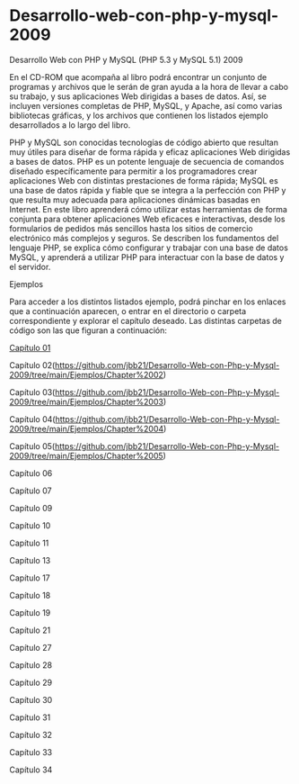 # Desarrollo-web-con-php-y-mysql-2009
Desarrollo Web con PHP y MySQL (PHP 5.3 y MySQL 5.1) 2009

En el CD-ROM que acompaña al libro podrá encontrar un conjunto de programas y archivos que le serán
de gran ayuda a la hora de llevar a cabo su trabajo, y sus aplicaciones Web dirigidas a bases de datos.
Así, se incluyen versiones completas de PHP, MySQL, y Apache, así como varias bibliotecas gráficas, y
los archivos que contienen los listados ejemplo desarrollados a lo largo del libro.

PHP y MySQL son conocidas tecnologías de código abierto que resultan muy útiles para diseñar de forma rápida y eficaz aplicaciones Web dirigidas a bases de datos. PHP es un potente lenguaje de secuencia de comandos diseñado específicamente para permitir a los programadores crear aplicaciones Web con distintas prestaciones de forma rápida; MySQL es una base de datos rápida y fiable que se integra a la perfección con PHP y que resulta muy adecuada para aplicaciones dinámicas
basadas en Internet.
En este libro aprenderá cómo utilizar estas herramientas de forma conjunta para obtener aplicaciones Web eficaces e interactivas, desde los formularios de pedidos más sencillos hasta los sitios de comercio electrónico más complejos y seguros. Se describen los fundamentos del lenguaje PHP, se explica cómo configurar y trabajar con una base de datos MySQL, y aprenderá a utilizar PHP para interactuar con la base de datos y el servidor.


Ejemplos

Para acceder a los distintos listados ejemplo, podrá pinchar en los enlaces que a continuación aparecen,
o entrar en el directorio o carpeta correspondiente y explorar el capítulo deseado.
Las distintas carpetas de código son las que figuran a continuación:



[Capítulo 01](https://github.com/jbb21/Desarrollo-Web-con-Php-y-Mysql-2009/tree/main/Ejemplos/Chapter%2001)

Capítulo 02(https://github.com/jbb21/Desarrollo-Web-con-Php-y-Mysql-2009/tree/main/Ejemplos/Chapter%2002)

Capítulo 03(https://github.com/jbb21/Desarrollo-Web-con-Php-y-Mysql-2009/tree/main/Ejemplos/Chapter%2003)

Capítulo 04(https://github.com/jbb21/Desarrollo-Web-con-Php-y-Mysql-2009/tree/main/Ejemplos/Chapter%2004)

Capítulo 05(https://github.com/jbb21/Desarrollo-Web-con-Php-y-Mysql-2009/tree/main/Ejemplos/Chapter%2005)

Capítulo 06

Capítulo 07

Capítulo 09

Capítulo 10

Capítulo 11

Capítulo 13

Capítulo 17

Capítulo 18

Capítulo 19

Capítulo 21

Capítulo 27

Capítulo 28

Capítulo 29

Capítulo 30

Capítulo 31

Capítulo 32

Capítulo 33

Capítulo 34
